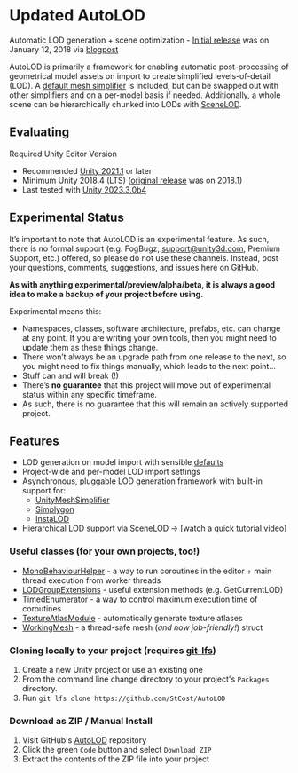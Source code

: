 # Updated AutoLOD
Automatic LOD generation + scene optimization - [Initial release](https://github.com/Unity-Technologies/AutoLOD) was on January 12, 2018 via [blogpost](https://blogs.unity3d.com/2018/01/12/unity-labs-autolod-experimenting-with-automatic-performance-improvements/)

AutoLOD is primarily a framework for enabling automatic post-processing of geometrical model assets on import to create simplified levels-of-detail (LOD). A [default mesh simplifier](https://github.com/Whinarn/UnityMeshSimplifier/) is included, but can be swapped out with other simplifiers and on a per-model basis if needed. Additionally, a whole scene can be hierarchically chunked into LODs with [SceneLOD](https://github.com/Unity-Technologies/AutoLOD/wiki/Scenelod).

## Evaluating
Required Unity Editor Version
- Recommended [Unity 2021.1](https://unity.com/releases/editor/whats-new/2021.1.0) or later
- Minimum Unity 2018.4 (LTS) ([original release](https://github.com/Unity-Technologies/AutoLOD) was on 2018.1)
- Last tested with [Unity 2023.3.0b4](https://unity.com/releases/editor/beta/2023.3.0b4)

## Experimental Status
It’s important to note that AutoLOD is an experimental feature. As such, there is no formal support (e.g. FogBugz, support@unity3d.com, Premium Support, etc.) offered, so please do not use these channels. Instead, post your questions, comments, suggestions, and issues here on GitHub.

**As with anything experimental/preview/alpha/beta, it is always a good idea to make a backup of your project before using.**

Experimental means this:
- Namespaces, classes, software architecture, prefabs, etc. can change at any point. If you are writing your own tools, then you might need to update them as these things change.
- There won’t always be an upgrade path from one release to the next, so you might need to fix things manually, which leads to the next point...
- Stuff can and will break (!)
- There’s **no guarantee** that this project will move out of experimental status within any specific timeframe.
- As such, there is no guarantee that this will remain an actively supported project.

## Features
- LOD generation on model import with sensible [defaults](https://github.com/Unity-Technologies/AutoLOD/wiki/Home)
- Project-wide and per-model LOD import settings
- Asynchronous, pluggable LOD generation framework with built-in support for:
  - [UnityMeshSimplifier](https://github.com/Whinarn/UnityMeshSimplifier/)
  - [Simplygon](https://simplygon.com/)
  - [InstaLOD](https://instalod.com/)
- Hierarchical LOD support via [SceneLOD](https://github.com/Unity-Technologies/AutoLOD/wiki/Scenelod) -> [watch a [quick tutorial video](http://www.youtube.com/watch?v=EuBeZvzVwrw "SceneLOD Tutorial")]

### Useful classes (for your own projects, too!)
- [MonoBehaviourHelper](Scripts/Helpers/MonoBehaviourHelper.cs) - a way to run coroutines in the editor + main thread execution from worker threads
- [LODGroupExtensions](Scripts/Extensions/LODGroupExtensions.cs) - useful extension methods (e.g. GetCurrentLOD)
- [TimedEnumerator](Scripts/Helpers/TimedEnumerator.cs) -  a way to control maximum execution time of coroutines
- [TextureAtlasModule](Scripts/Editor/TextureAtlasModule.cs) - automatically generate texture atlases
- [WorkingMesh](Scripts/Helpers/WorkingMesh.cs) - a thread-safe mesh (_and now job-friendly!_) struct

### Cloning locally to your project (requires [git-lfs](https://git-lfs.github.com/))
1. Create a new Unity project or use an existing one
2. From the command line change directory to your project's `Packages` directory.
3. Run `git lfs clone https://github.com/StCost/AutoLOD`

### Download as ZIP / Manual Install
1. Visit GitHub's [AutoLOD](https://github.com/StCost/AutoLOD) repository
2. Click the green `Code` button and select `Download ZIP`
3. Extract the contents of the ZIP file into your project
